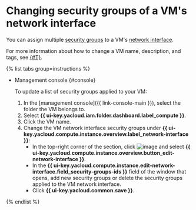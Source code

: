 # Changing security groups of a VM's network interface

You can assign multiple [security groups](../../../vpc/operations/security-group-create.md) to a VM's [network interface](../../concepts/network.md).

For more information about how to change a VM name, description, and tags, see [{#T}](vm-update.md).

{% list tabs group=instructions %}

- Management console {#console}

   To update a list of security groups applied to your VM:
   1. In the [management console]({{ link-console-main }}), select the folder the VM belongs to.
   1. Select **{{ ui-key.yacloud.iam.folder.dashboard.label_compute }}**.
   1. Click the VM name.
   1. Change the VM network interface security groups under **{{ ui-key.yacloud.compute.instance.overview.label_network-interface }}**:
      * In the top-right corner of the section, click ![image](../../../_assets/console-icons/ellipsis.svg) and select **{{ ui-key.yacloud.compute.instance.overview.button_edit-network-interface }}**.
      * In the **{{ ui-key.yacloud.compute.instance.edit-network-interface.field_security-groups-ids }}** field of the window that opens, add new security groups or delete the security groups applied to the VM network interface.
      * Click **{{ ui-key.yacloud.common.save }}**.

{% endlist %}